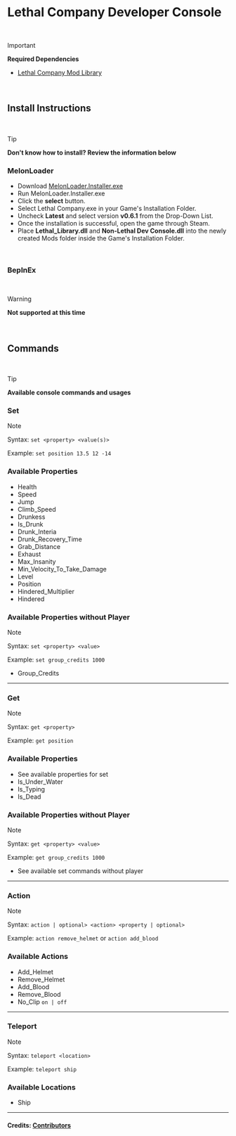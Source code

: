 # Lethal Company Developer Console

<br>

> [!IMPORTANT]
> **Required Dependencies**
> 
> - [Lethal Company Mod Library](https://github.com/Lillious/Lethal-Company-Mod-Library)

<br>

## Install Instructions

<br>

> [!TIP]
> **Don't know how to install? Review the information below**

### MelonLoader
- Download [MelonLoader.Installer.exe](https://github.com/LavaGang/MelonLoader/releases/latest)
- Run MelonLoader.Installer.exe
- Click the **select** button.
- Select Lethal Company.exe in your Game's Installation Folder.
- Uncheck **Latest** and select version **v0.6.1** from the Drop-Down List.
- Once the installation is successful, open the game through Steam.
- Place **Lethal_Library.dll** and **Non-Lethal Dev Console.dll** into the newly created Mods folder inside the Game's Installation Folder.

<br>

### BepInEx

<br>

> [!WARNING]
> **Not supported at this time**

<br>

## Commands

<br>

> [!TIP]
> **Available console commands and usages**

### Set
> [!NOTE]
> Syntax: ``set <property> <value(s)>``
> 
> Example: ``set position 13.5 12 -14``

### Available Properties
- Health
- Speed
- Jump
- Climb_Speed
- Drunkess
- Is_Drunk
- Drunk_Interia
- Drunk_Recovery_Time
- Grab_Distance
- Exhaust
- Max_Insanity
- Min_Velocity_To_Take_Damage
- Level
- Position
- Hindered_Multiplier
- Hindered

### Available Properties without Player
> [!NOTE]
> Syntax: ``set <property> <value>``
> 
> Example: ``set group_credits 1000``
- Group_Credits

<hr>

### Get
> [!NOTE]
> Syntax: ``get <property>``
> 
> Example: ``get position``

### Available Properties
- See available properties for set
- Is_Under_Water
- Is_Typing
- Is_Dead

### Available Properties without Player
> [!NOTE]
> Syntax: ``get <property> <value>``
> 
> Example: ``get group_credits 1000``
- See available set commands without player

<hr>

### Action
> [!NOTE]
> Syntax: ``action | optional> <action> <property | optional>``
> 
> Example: ``action remove_helmet`` or ``action add_blood``

### Available Actions
- Add_Helmet
- Remove_Helmet
- Add_Blood
- Remove_Blood
- No_Clip ``on | off``

<hr>

### Teleport
> [!NOTE]
> Syntax: ``teleport <location>``
> 
> Example: ``teleport ship``

### Available Locations
- Ship

<hr>

#### Credits: [Contributors](https://github.com/Lillious/Lethal-Company-Developer-Console/graphs/contributors)
